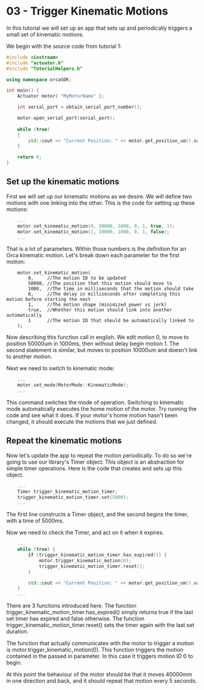 # 03 - Trigger Kinematic Motions

In this tutorial we will set up an app that sets up and periodically triggers a small set of kinematic motions.

We begin with the source code from tutorial 1:

```./main.cpp
#include <iostream>
#include "actuator.h"
#include "TutorialHelpers.h"

using namespace orcaSDK;

int main() {
	Actuator motor{ "MyMotorName" };

	int serial_port = obtain_serial_port_number();

	motor.open_serial_port(serial_port);
	
	while (true)
	{
		std::cout << "Current Position: " << motor.get_position_um().value << "          \r";
	}

	return 0;
}
```

## Set up the kinematic motions

First we will set up our kinematic motions as we desire. We will define two motions with one linking into the other. This is the code for setting up these motions:

```./main.cpp
	...
	motor.set_kinematic_motion(0, 50000, 1000, 0, 1, true, 1);
	motor.set_kinematic_motion(1, 10000, 1000, 0, 1, false);
	...
```

That is a lot of parameters. Within those numbers is the definition for an Orca kinematic motion. Let's break down each parameter for the first motion:

```
	motor.set_kinematic_motion(
		0,     //The motion ID to be updated
		50000, //The position that this motion should move to
		1000,  //The time in milliseconds that the motion should take
		0,     //The delay in milliseconds after completing this motion before starting the next
		1,     //The motion shape (minimized power vs jerk)
		true,  //Whether this motion should link into another automatically
		1      //The motion ID that should be automatically linked to
	);    
```

Now describing this function call in english. We edit motion 0, to move to position 50000um in 1000ms, then without delay begin motion 1. The second statement is similar, but moves to position 10000um and doesn't link to another motion.

Next we need to switch to kinematic mode:

```./main.cpp
	...
	motor.set_mode(MotorMode::KinematicMode);
	...
```

This command switches the mode of operation. Switching to kinematic mode automatically executes the home motion of the motor. Try running the code and see what it does. If your motor's home motion hasn't been changed, it should execute the motions that we just defined.

## Repeat the kinematic motions

Now let's update the app to repeat the motion periodically. To do so we're going to use our library's Timer object. This object is an abstraction for simple timer operations. Here is the code that creates and sets up this object.

```./main.cpp
	...
	Timer trigger_kinematic_motion_timer;
	trigger_kinematic_motion_timer.set(5000);
	...
```

The first line constructs a Timer object, and the second begins the timer, with a time of 5000ms.

Now we need to check the Timer, and act on it when it expires.

```./main.cpp
	...
	while (true) {
		if (trigger_kinematic_motion_timer.has_expired()) {
			motor.trigger_kinematic_motion(0);
			trigger_kinematic_motion_timer.reset();
		}

		std::cout << "Current Position: " << motor.get_position_um().value << "                \r";
	}
	...
```

There are 3 functions introduced here. The function trigger_kinematic_motion_timer.has_expired() simply returns true if the last set timer has expired and false otherwise. The function trigger_kinematic_motion_timer.reset() sets the timer again with the last set duration.

The function that actually communicates with the motor to trigger a motion is motor.trigger_kinematic_motion(0). This function triggers the motion contained in the passed in parameter. In this case it triggers motion ID 0 to begin.

At this point the behaviour of the motor should be that it moves 40000mm in one direction and back, and it should repeat that motion every 5 seconds.